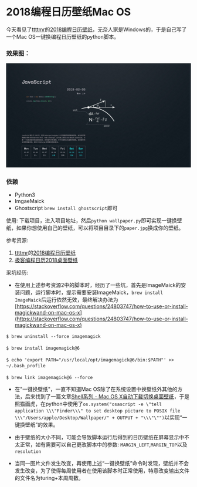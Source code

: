 # 2018编程日历壁纸Mac OS

今天看见了[ttttmr](https://github.com/ttttmr/2018_code_calendar_wallpaper/commits?author=ttttmr)的[2018编程日历壁纸](https://github.com/ttttmr/2018_code_calendar_wallpaper)，无奈人家是Windows的，于是自己写了一个Mac OS一键换编程日历壁纸的python脚本。

### 效果图：

![](turing6.jpg)

### 依赖

- Python3 
- ImgaeMaick
- Ghostscript `brew install ghostscript`即可

使用:
下载项目，进入项目地址，然后`python wallpaper.py`即可实现一键换壁纸，如果你想使用自己的壁纸，可以将项目目录下的`paper.jpg`换成你的壁纸。

参考资源:

1. [ttttmr](https://github.com/ttttmr/2018_code_calendar_wallpaper/commits?author=ttttmr)的[2018编程日历壁纸](https://github.com/ttttmr/2018_code_calendar_wallpaper)
2. [极客编程日历2018桌面壁纸
](https://www.jianshu.com/p/912ce01d4752)

采坑经历:

- 在使用上述参考资源2中的脚本时，经历了一些坑，首先是ImageMaick的安装问题，运行脚本时，提示需要安装ImageMaick，`brew install ImageMaick`后运行依然无效，最终解决办法为[https://stackoverflow.com/questions/24803747/how-to-use-or-install-magickwand-on-mac-os-x](https://stackoverflow.com/questions/24803747/how-to-use-or-install-magickwand-on-mac-os-x)

```
$ brew uninstall --force imagemagick

$ brew install imagemagick@6

$ echo 'export PATH="/usr/local/opt/imagemagick@6/bin:$PATH"' >> ~/.bash_profile

$ brew link imagemagick@6 --force
```
-  在"一键换壁纸"，一直不知道Mac OS除了在系统设置中换壁纸外其他的方法，后来找到了一篇文章[Shell系列 - Mac OS X自动下载切换桌面壁纸](http://blog.csdn.net/rywaqpf/article/details/50404577)，于是照猫画虎，在python中使用了`os.system("osascript -e \"tell application \\\"Finder\\\" to set desktop picture to POSIX file \\\"/Users/apple/Desktop/Wallpaper/" + OUTPUT + "\\\"\"")`以实现“一键换壁纸”的效果。

- 由于壁纸的大小不同，可能会导致脚本运行后得到的日历壁纸在屏幕显示中不太正常，如有需要可以自己更改脚本中的参数:
`MARGIN_LEFT`,`MARGIN_TOP`以及`resolution`

- 当同一图片文件发生改变，再使用上述“一键换壁纸”命令时发现，壁纸并不会发生改变，为了使得每周使用者在使用该脚本时正常使用，特意改变输出文件的文件名为turing+本周周数。